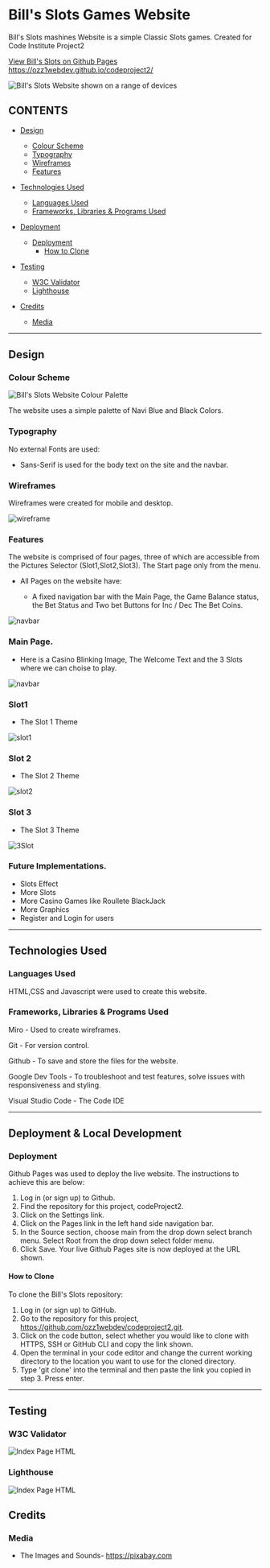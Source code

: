 # Bill's Slots Games Website

<p>Bill's Slots mashines Website is a simple Classic Slots games. Created for Code Institute Project2</p>

[View Bill's Slots on Github Pages](https://ozz1webdev.github.io/codeproject2/) https://ozz1webdev.github.io/codeproject2/

![Bill's Slots Website shown on a range of devices](assets/readme/mockup.jpg)

## CONTENTS

* [Design](#Design)
  * [Colour Scheme](#Colour-Scheme)
  * [Typography](#Typography)
  * [Wireframes](#Wireframes)
  * [Features](#Features)

* [Technologies Used](#Technologies-Used)
  * [Languages Used](#Languages-Used)
  * [Frameworks, Libraries & Programs Used](#Frameworks,-Libraries-&-Programs-Used)

* [Deployment ](#Deployment)
  * [Deployment](#Deployment)
    * [How to Clone](#How-to-Clone)

* [Testing](#Testing)
  * [W3C Validator](#W3C-Validator)
  * [Lighthouse](#Lighthouse)
  
* [Credits](#Credits)
  * [Media](#Media)

- - -


## Design

### Colour Scheme

![Bill's Slots Website Colour Palette](assets/readme/palette.png)

The website uses a simple palette of Navi Blue and Black Colors.

### Typography

No external Fonts are used:

* Sans-Serif is used for the body text on the site and the navbar.  

### Wireframes

Wireframes were created for mobile and desktop.

![wireframe](assets/readme/wireframe.jpg)


### Features

The website is comprised of four pages, three of which are accessible from the Pictures Selector (Slot1,Slot2,Slot3). The Start page only from the menu.

* All Pages on the website have:

  * A fixed navigation bar with the Main Page, the Game Balance status, the Bet Status and Two bet Buttons for Inc / Dec The Bet Coins.

![navbar](assets/readme/menu.jpg)

### Main Page.

  * Here is a Casino Blinking Image, The Welcome Text and the 3 Slots where we can choise to play.

![navbar](assets/readme/mainPage.jpg)


### Slot1
  * The Slot 1 Theme

![slot1](assets/readme/1stSlot.jpg)

### Slot 2
  * The Slot 2 Theme

![slot2](assets/readme/2Slot.jpg)


### Slot 3
  * The Slot 3 Theme

![3Slot](assets/readme/3slot.jpg)


### Future Implementations.
  * Slots Effect
  * More Slots
  * More Casino Games like Roullete BlackJack
  * More Graphics
  * Register and Login for users


- - -

## Technologies Used

### Languages Used

HTML,CSS and Javascript were used to create this website.

### Frameworks, Libraries & Programs Used

Miro - Used to create wireframes.

Git - For version control.

Github - To save and store the files for the website.

Google Dev Tools - To troubleshoot and test features, solve issues with responsiveness and styling.

Visual Studio Code - The Code IDE

- - -

## Deployment & Local Development

### Deployment

Github Pages was used to deploy the live website. The instructions to achieve this are below:

1. Log in (or sign up) to Github.
2. Find the repository for this project, codeProject2.
3. Click on the Settings link.
4. Click on the Pages link in the left hand side navigation bar.
5. In the Source section, choose main from the drop down select branch menu. Select Root from the drop down select folder menu.
6. Click Save. Your live Github Pages site is now deployed at the URL shown.


#### How to Clone

To clone the Bill's Slots repository:

1. Log in (or sign up) to GitHub.
2. Go to the repository for this project, https://github.com/ozz1webdev/codeproject2.git.
3. Click on the code button, select whether you would like to clone with HTTPS, SSH or GitHub CLI and copy the link shown.
4. Open the terminal in your code editor and change the current working directory to the location you want to use for the cloned directory.
5. Type 'git clone' into the terminal and then paste the link you copied in step 3. Press enter.

- - -

## Testing

### W3C Validator

![Index Page HTML](assets/readme/w3Validation.jpg)

### Lighthouse

![Index Page HTML](assets/readme/lighthouse.jpg)

## Credits

### Media

 * The Images and Sounds- https://pixabay.com


